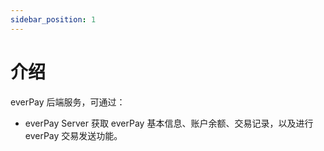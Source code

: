 ```yaml
---
sidebar_position: 1
---
```


# 介绍

everPay 后端服务，可通过：

* everPay Server 获取 everPay 基本信息、账户余额、交易记录，以及进行 everPay 交易发送功能。
